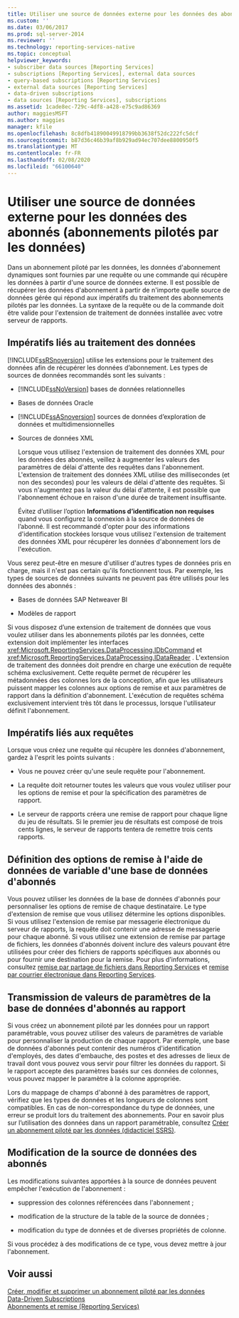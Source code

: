 ```yaml
---
title: Utiliser une source de données externe pour les données des abonnés (abonnements pilotés par les données) | Microsoft Docs
ms.custom: ''
ms.date: 03/06/2017
ms.prod: sql-server-2014
ms.reviewer: ''
ms.technology: reporting-services-native
ms.topic: conceptual
helpviewer_keywords:
- subscriber data sources [Reporting Services]
- subscriptions [Reporting Services], external data sources
- query-based subscriptions [Reporting Services]
- external data sources [Reporting Services]
- data-driven subscriptions
- data sources [Reporting Services], subscriptions
ms.assetid: 1cade8ec-729c-4df8-a428-e75c9ad86369
author: maggiesMSFT
ms.author: maggies
manager: kfile
ms.openlocfilehash: 8c8dfb41890049918799bb3638f52dc222fc5dcf
ms.sourcegitcommit: b87d36c46b39af8b929ad94ec707dee8800950f5
ms.translationtype: MT
ms.contentlocale: fr-FR
ms.lasthandoff: 02/08/2020
ms.locfileid: "66100640"
---
```

# <a name="use-an-external-data-source-for-subscriber-data-data-driven-subscription"></a>Utiliser une source de données externe pour les données des abonnés (abonnements pilotés par les données)
  Dans un abonnement piloté par les données, les données d'abonnement dynamiques sont fournies par une requête ou une commande qui récupère les données à partir d'une source de données externe. Il est possible de récupérer les données d'abonnement à partir de n'importe quelle source de données gérée qui répond aux impératifs du traitement des abonnements pilotés par les données. La syntaxe de la requête ou de la commande doit être valide pour l'extension de traitement de données installée avec votre serveur de rapports.  
  
## <a name="data-processing-requirements"></a>Impératifs liés au traitement des données  
 [!INCLUDE[ssRSnoversion](../../includes/ssrsnoversion-md.md)] utilise les extensions pour le traitement des données afin de récupérer les données d’abonnement. Les types de sources de données recommandés sont les suivants :  
  
-   [!INCLUDE[ssNoVersion](../../includes/ssnoversion-md.md)] bases de données relationnelles  
  
-   Bases de données Oracle  
  
-   [!INCLUDE[ssASnoversion](../../includes/ssasnoversion-md.md)] sources de données d’exploration de données et multidimensionnelles  
  
-   Sources de données XML  
  
     Lorsque vous utilisez l'extension de traitement des données XML pour les données des abonnés, veillez à augmenter les valeurs des paramètres de délai d'attente des requêtes dans l'abonnement. L'extension de traitement des données XML utilise des millisecondes (et non des secondes) pour les valeurs de délai d'attente des requêtes. Si vous n'augmentez pas la valeur du délai d'attente, il est possible que l'abonnement échoue en raison d'une durée de traitement insuffisante.  
  
     Évitez d’utiliser l’option **Informations d’identification non requises** quand vous configurez la connexion à la source de données de l’abonné. Il est recommandé d'opter pour des informations d'identification stockées lorsque vous utilisez l'extension de traitement des données XML pour récupérer les données d'abonnement lors de l'exécution.  
  
 Vous serez peut-être en mesure d'utiliser d'autres types de données pris en charge, mais il n'est pas certain qu'ils fonctionnent tous. Par exemple, les types de sources de données suivants ne peuvent pas être utilisés pour les données des abonnés :  
  
-   Bases de données SAP Netweaver BI  
  
-   Modèles de rapport  
  
 Si vous disposez d’une extension de traitement de données que vous voulez utiliser dans les abonnements pilotés par les données, cette extension doit implémenter les interfaces <xref:Microsoft.ReportingServices.DataProcessing.IDbCommand> et <xref:Microsoft.ReportingServices.DataProcessing.IDataReader> . L'extension de traitement des données doit prendre en charge une exécution de requête schéma exclusivement. Cette requête permet de récupérer les métadonnées des colonnes lors de la conception, afin que les utilisateurs puissent mapper les colonnes aux options de remise et aux paramètres de rapport dans la définition d'abonnement. L'exécution de requêtes schéma exclusivement intervient très tôt dans le processus, lorsque l'utilisateur définit l'abonnement.  
  
## <a name="query-requirements"></a>Impératifs liés aux requêtes  
 Lorsque vous créez une requête qui récupère les données d'abonnement, gardez à l'esprit les points suivants :  
  
-   Vous ne pouvez créer qu'une seule requête pour l'abonnement.  
  
-   La requête doit retourner toutes les valeurs que vous voulez utiliser pour les options de remise et pour la spécification des paramètres de rapport.  
  
-   Le serveur de rapports créera une remise de rapport pour chaque ligne du jeu de résultats. Si le premier jeu de résultats est composé de trois cents lignes, le serveur de rapports tentera de remettre trois cents rapports.  
  
## <a name="setting-delivery-options-using-variable-data-from-a-subscriber-database"></a>Définition des options de remise à l'aide de données de variable d'une base de données d'abonnés  
 Vous pouvez utiliser les données de la base de données d'abonnés pour personnaliser les options de remise de chaque destinataire. Le type d'extension de remise que vous utilisez détermine les options disponibles. Si vous utilisez l'extension de remise par messagerie électronique du serveur de rapports, la requête doit contenir une adresse de messagerie pour chaque abonné. Si vous utilisez une extension de remise par partage de fichiers, les données d'abonnés doivent inclure des valeurs pouvant être utilisées pour créer des fichiers de rapports spécifiques aux abonnés ou pour fournir une destination pour la remise. Pour plus d’informations, consultez [remise par partage de fichiers dans Reporting Services](file-share-delivery-in-reporting-services.md) et [remise par courrier électronique dans Reporting Services](e-mail-delivery-in-reporting-services.md).  
  
## <a name="passing-parameter-values-from-the-subscriber-database-to-the-report"></a>Transmission de valeurs de paramètres de la base de données d'abonnés au rapport  
 Si vous créez un abonnement piloté par les données pour un rapport paramétrable, vous pouvez utiliser des valeurs de paramètres de variable pour personnaliser la production de chaque rapport. Par exemple, une base de données d'abonnés peut contenir des numéros d'identification d'employés, des dates d'embauche, des postes et des adresses de lieux de travail dont vous pouvez vous servir pour filtrer les données du rapport. Si le rapport accepte des paramètres basés sur ces données de colonnes, vous pouvez mapper le paramètre à la colonne appropriée.  
  
 Lors du mappage de champs d'abonné à des paramètres de rapport, vérifiez que les types de données et les longueurs de colonnes sont compatibles. En cas de non-correspondance du type de données, une erreur se produit lors du traitement des abonnements. Pour en savoir plus sur l’utilisation des données dans un rapport paramétrable, consultez [Créer un abonnement piloté par les données &#40;didacticiel SSRS&#41;](../create-a-data-driven-subscription-ssrs-tutorial.md).  
  
## <a name="modifying-the-subscriber-data-source"></a>Modification de la source de données des abonnés  
 Les modifications suivantes apportées à la source de données peuvent empêcher l'exécution de l'abonnement :  
  
-   suppression des colonnes référencées dans l'abonnement ;  
  
-   modification de la structure de la table de la source de données ;  
  
-   modification du type de données et de diverses propriétés de colonne.  
  
 Si vous procédez à des modifications de ce type, vous devez mettre à jour l'abonnement.  
  
## <a name="see-also"></a>Voir aussi  
 [Créer, modifier et supprimer un abonnement piloté par les données](data-driven-subscriptions.md)   
 [Data-Driven Subscriptions](data-driven-subscriptions.md)   
 [Abonnements et remise &#40;Reporting Services&#41;](subscriptions-and-delivery-reporting-services.md)  
  
  
